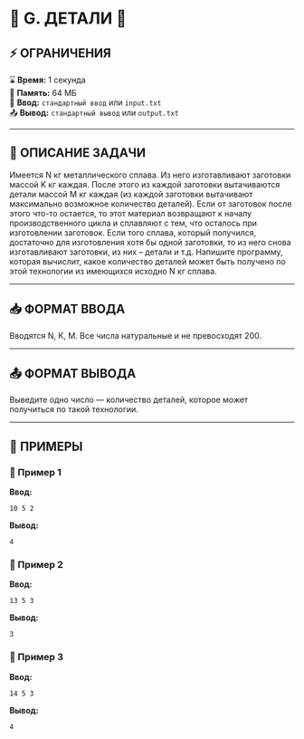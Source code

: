 # 🔧 **G. ДЕТАЛИ** 🔧  
## ⚡ **ОГРАНИЧЕНИЯ**  
⌛ **Время:** 1 секунда  
💽 **Память:** 64 МБ  
📩 **Ввод:** `стандартный ввод` или `input.txt`  
📤 **Вывод:** `стандартный вывод` или `output.txt`  

---

## 📌 **ОПИСАНИЕ ЗАДАЧИ**  
Имеется N кг металлического сплава. Из него изготавливают заготовки массой K кг каждая. После этого из каждой заготовки вытачиваются детали массой M кг каждая (из каждой заготовки вытачивают максимально возможное количество деталей). Если от заготовок после этого что-то остается, то этот материал возвращают к началу производственного цикла и сплавляют с тем, что осталось при изготовлении заготовок. Если того сплава, который получился, достаточно для изготовления хотя бы одной заготовки, то из него снова изготавливают заготовки, из них – детали и т.д. Напишите программу, которая вычислит, какое количество деталей может быть получено по этой технологии из имеющихся исходно N кг сплава.  

---

## 📥 **ФОРМАТ ВВОДА**  
Вводятся N, K, M. Все числа натуральные и не превосходят 200.

---

## 📤 **ФОРМАТ ВЫВОДА**  
Выведите одно число — количество деталей, которое может получиться по такой технологии.

---

## 🧪 **ПРИМЕРЫ**  
### 📝 Пример 1
**Ввод:**  
```
10 5 2
```  
**Вывод:**  
```
4
```  

### 📝 Пример 2
**Ввод:**  
```
13 5 3
```  
**Вывод:**  
```
3
```  

### 📝 Пример 3
**Ввод:**  
```
14 5 3
```  
**Вывод:**  
```
4
``` 
